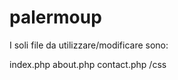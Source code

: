 palermoup
========

I soli file da utilizzare/modificare sono:

index.php
about.php
contact.php
/css
